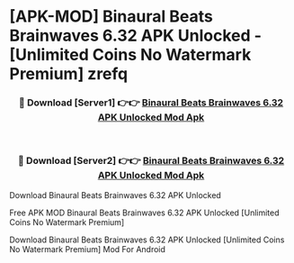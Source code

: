 # [APK-MOD] Binaural Beats Brainwaves 6.32 APK Unlocked - [Unlimited Coins No Watermark Premium] zrefq



<div align="center">
<h3>🔴 Download [Server1] 👉👉 <a href="https://momento.my/?title=Binaural_Beats_Brainwaves_6.32_APK_Unlocked">Binaural Beats Brainwaves 6.32 APK Unlocked Mod Apk</a></h3><br>

<h3>🔴 Download [Server2] 👉👉 <a href="https://momento.my/?title=Binaural_Beats_Brainwaves_6.32_APK_Unlocked">Binaural Beats Brainwaves 6.32 APK Unlocked Mod Apk</a></h3>
</div>



Download Binaural Beats Brainwaves 6.32 APK Unlocked 

Free APK MOD Binaural Beats Brainwaves 6.32 APK Unlocked [Unlimited Coins No Watermark Premium]

Download Binaural Beats Brainwaves 6.32 APK Unlocked [Unlimited Coins No Watermark Premium] Mod For Android
